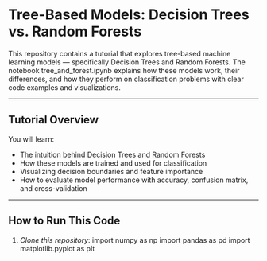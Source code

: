 # Tree-Based Models: Decision Trees vs. Random Forests

This repository contains a tutorial that explores tree-based machine learning models — specifically Decision Trees and Random Forests. The notebook tree_and_forest.ipynb explains how these models work, their differences, and how they perform on classification problems with clear code examples and visualizations.

---

##  Tutorial Overview

You will learn:
- The intuition behind Decision Trees and Random Forests
- How these models are trained and used for classification
- Visualizing decision boundaries and feature importance
- How to evaluate model performance with accuracy, confusion matrix, and cross-validation

---

##  How to Run This Code

1. *Clone this repository*:
import numpy as np
import pandas as pd
import matplotlib.pyplot as plt
